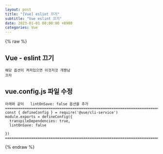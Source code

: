 ```yaml
---
layout: post
title: "[Vue] eslint 끄기"
subtitle: "Vue eslint 끄기"
date: 2023-01-01 00:00:00 +0900
categories: Vue
---
```

{% raw %}
## Vue - eslint 끄기  
  
	해당 옵션이 켜저있으면 이것저것 개짱남  
	끄자  
  
## vue.config.js 파일 수정  
  
	아래와 같이   lintOnSave: false 옵션을 추가  
	=================================================================================================================  
	const { defineConfig } = require('@vue/cli-service')  
	module.exports = defineConfig({  
	  transpileDependencies: true,  
	  lintOnSave: false  
  
	})  
	=================================================================================================================  

{% endraw %}
